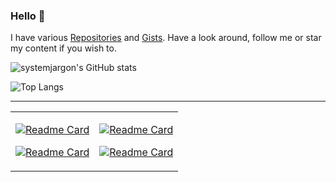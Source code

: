 ### Hello 👋

I have various [Repositories](https://github.com/SystemJargon?tab=repositories) and [Gists](https://gist.github.com/SystemJargon). Have a look around, follow me or star my content if you wish to.

![systemjargon's GitHub stats](https://github-readme-stats.vercel.app/api?username=systemjargon&show_icons=true&border_radius=40)

![Top Langs](https://github-readme-stats.vercel.app/api/top-langs/?username=systemjargon&show_icons=true&langs_count=5)

----

<table>

<td>

[![Readme Card](https://github-readme-stats.vercel.app/api/pin/?username=systemjargon&repo=blocklists)](https://github.com/systemjargon/blocklists)

[![Readme Card](https://github-readme-stats.vercel.app/api/pin/?username=systemjargon&repo=allowlists)](https://github.com/systemjargon/allowlists)

</td>

<td>

[![Readme Card](https://github-readme-stats.vercel.app/api/pin/?username=systemjargon&repo=adguardhome)](https://github.com/systemjargon/adguardhome)

[![Readme Card](https://github-readme-stats.vercel.app/api/pin/?username=systemjargon&repo=pi-hole)](https://github.com/systemjargon/pi-hole)


</td>

</table>
